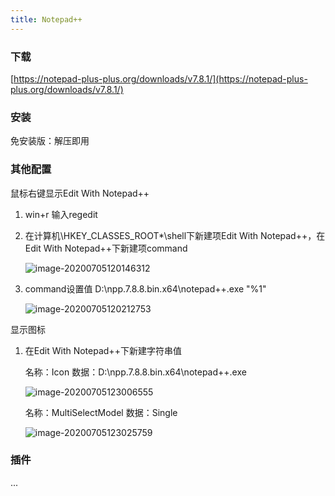```yaml
---
title: Notepad++
---
```


### 下载

[https://notepad-plus-plus.org/downloads/v7.8.1/](https://notepad-plus-plus.org/downloads/v7.8.1/)

### 安装

免安装版：解压即用

### 其他配置

鼠标右键显示Edit With Notepad++

1. win+r  输入regedit

2. 在计算机\HKEY_CLASSES_ROOT\*\shell下新建项Edit With Notepad++，在Edit With Notepad++下新建项command

   ![image-20200705120146312](/images/image-20200705120146312.png)

3. command设置值 D:\npp.7.8.8.bin.x64\notepad++.exe "%1"

   ![image-20200705120212753](/images/image-20200705120212753.png)

显示图标

1. 在Edit With Notepad++下新建字符串值

   名称：Icon 数据：D:\npp.7.8.8.bin.x64\notepad++.exe

   ![image-20200705123006555](/images/image-20200705123006555.png)

   名称：MultiSelectModel 数据：Single

   ![image-20200705123025759](/images/image-20200705123025759.png)

### 插件

...

